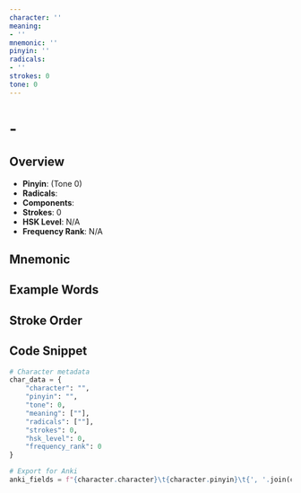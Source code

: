 ```yaml
---
character: ''
meaning:
- ''
mnemonic: ''
pinyin: ''
radicals:
- ''
strokes: 0
tone: 0
---
```


#  - 

## Overview
- **Pinyin**:  (Tone 0)
- **Radicals**: 
- **Components**: 
- **Strokes**: 0
- **HSK Level**: N/A
- **Frequency Rank**: N/A

## Mnemonic


## Example Words

## Stroke Order

## Code Snippet
```python
# Character metadata
char_data = {
    "character": "",
    "pinyin": "",
    "tone": 0,
    "meaning": [""],
    "radicals": [""],
    "strokes": 0,
    "hsk_level": 0,
    "frequency_rank": 0
}

# Export for Anki
anki_fields = f"{character.character}\t{character.pinyin}\t{', '.join(character.meaning)}\t{character.mnemonic}"
```
